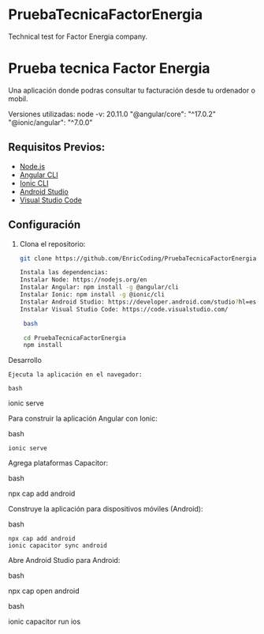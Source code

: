 # PruebaTecnicaFactorEnergia
Technical test for Factor Energia company. 

# Prueba tecnica Factor Energia

Una aplicación donde podras consultar tu facturación desde tu ordenador o mobil.

Versiones utilizadas: 
    node -v: 20.11.0
    "@angular/core": "^17.0.2"
    "@ionic/angular": "^7.0.0"

## Requisitos Previos: 
- [Node.js](https://nodejs.org/)
- [Angular CLI](https://angular.io/cli)
- [Ionic CLI](https://ionicframework.com/)
- [Android Studio](https://developer.android.com/studio?hl=es-419)
- [Visual Studio Code](https://code.visualstudio.com/)

## Configuración

1. Clona el repositorio:

   ```bash
   git clone https://github.com/EnricCoding/PruebaTecnicaFactorEnergia.git

   Instala las dependencias:
   Instalar Node: https://nodejs.org/en
   Instalar Angular: npm install -g @angular/cli
   Instalar Ionic: npm install -g @ionic/cli
   Instalar Android Studio: https://developer.android.com/studio?hl=es-419
   Instalar Visual Studio Code: https://code.visualstudio.com/

    bash

    cd PruebaTecnicaFactorEnergia
    npm install

Desarrollo

    Ejecuta la aplicación en el navegador:

    bash

ionic serve

Para construir la aplicación Angular con Ionic:

bash

    ionic serve


Agrega plataformas Capacitor:

bash

npx cap add android



Construye la aplicación para dispositivos móviles (Android):

bash

    npx cap add android
    ionic capacitor sync android
   

Abre Android Studio para Android:

bash

npx cap open android


bash

ionic capacitor run ios
